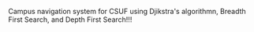 Campus navigation system for CSUF using Djikstra's algorithmn, Breadth First Search, and Depth First Search!!!
